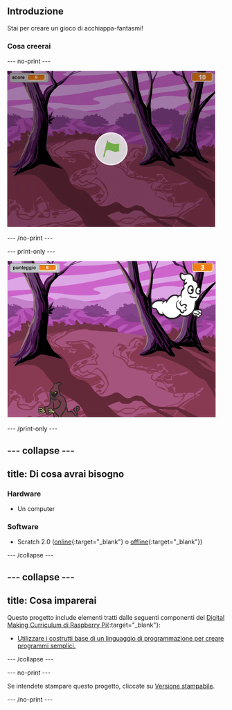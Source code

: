 ## Introduzione

Stai per creare un gioco di acchiappa-fantasmi!

### Cosa creerai

--- no-print ---

![showcase](images/showcase.gif)

--- /no-print ---

--- print-only ---

![showcase](images/showcase-static.png)

--- /print-only ---

--- collapse ---
---
title: Di cosa avrai bisogno
---
### Hardware

+ Un computer

### Software

+ Scratch 2.0 ([online](http://rpf.io/scratchon){:target="_blank"} o [offline](http://rpf.io/scratchoff){:target="_blank"})

--- /collapse ---

--- collapse ---
---
title: Cosa imparerai
---
Questo progetto include elementi tratti dalle seguenti componenti del [Digital Making Curriculum di Raspberry Pi](http://rpf.io/curriculum){:target="_blank"}:

+ [Utilizzare i costrutti base di un linguaggio di programmazione per creare programmi semplici.](https://www.raspberrypi.org/curriculum/programming/creator)

--- /collapse ---

--- no-print ---

Se intendete stampare questo progetto, cliccate su [Versione stampabile](https://projects.raspberrypi.org/it-IT/projects/ghostbusters/print).

--- /no-print ---